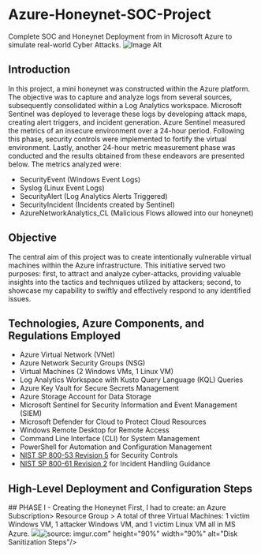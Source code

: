 # Azure-Honeynet-SOC-Project
Complete SOC and Honeynet Deployment from in Microsoft Azure to simulate real-world Cyber Attacks.
![Image Alt](https://i.imgur.com/ajLZ4xN.jpg)
## Introduction
In this project, a mini honeynet was constructed within the Azure platform. The objective was to capture and analyze logs from several sources, subsequently consolidated within a Log Analytics workspace. Microsoft Sentinel was deployed to leverage these logs by developing attack maps, creating alert triggers, and incident generation. Azure Sentinel measured the metrics of an insecure environment over a 24-hour period. Following this phase, security controls were implemented to fortify the virtual environment. Lastly, another 24-hour metric measurement phase was conducted and the results obtained from these endeavors are presented below. The metrics analyzed were:

- SecurityEvent (Windows Event Logs)
- Syslog (Linux Event Logs)
- SecurityAlert (Log Analytics Alerts Triggered)
- SecurityIncident (Incidents created by Sentinel)
- AzureNetworkAnalytics_CL (Malicious Flows allowed into our honeynet)

## Objective
The central aim of this project was to create intentionally vulnerable virtual machines within the Azure infrastructure. This initiative served two purposes: first, to attract and analyze cyber-attacks, providing valuable insights into the tactics and techniques utilized by attackers; second, to showcase my capability to swiftly and effectively respond to any identified issues.

## Technologies, Azure Components, and Regulations Employed
- Azure Virtual Network (VNet)
- Azure Network Security Groups (NSG)
- Virtual Machines (2 Windows VMs, 1 Linux VM)
- Log Analytics Workspace with Kusto Query Language (KQL) Queries
- Azure Key Vault for Secure Secrets Management
- Azure Storage Account for Data Storage
- Microsoft Sentinel for Security Information and Event Management (SIEM)
- Microsoft Defender for Cloud to Protect Cloud Resources
- Windows Remote Desktop for Remote Access
- Command Line Interface (CLI) for System Management
- PowerShell for Automation and Configuration Management
- [NIST SP 800-53 Revision 5](https://csrc.nist.gov/publications/detail/sp/800-53/rev-5/final) for Security Controls
- [NIST SP 800-61 Revision 2](https://www.nist.gov/privacy-framework/nist-sp-800-61) for Incident Handling Guidance

<h2>High-Level Deployment and Configuration Steps</h2>
## PHASE I - Creating the Honeynet
First, I had to create: an Azure Subscription> Resource Group > A total of three Virtual Machines: 1 victim Windows VM, 1 attacker Windows VM, and 1 victim Linux VM all in MS Azure.
<img src="<a href="https://imgur.com/aSpzKQp"><img src="https://i.imgur.com/aSpzKQp.png" title="source: imgur.com" /></a>" height="90%" width="90%" alt="Disk Sanitization Steps"/>
